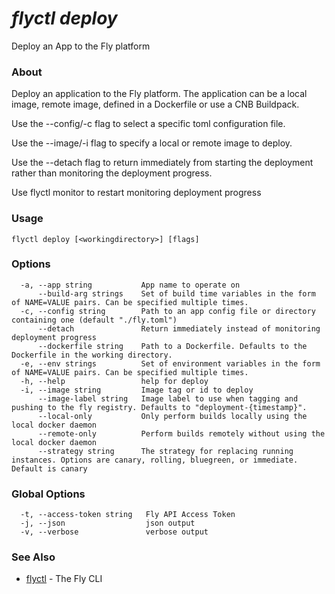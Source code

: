 # _flyctl deploy_

Deploy an App to the Fly platform

### About

Deploy an application to the Fly platform. The application can be a local 
image, remote image, defined in a Dockerfile or use a CNB Buildpack.

Use the --config/-c flag to select a specific toml configuration file.

Use the --image/-i flag to specify a local or remote image to deploy.

Use the --detach flag to return immediately from starting the deployment rather
than monitoring the deployment progress.

Use flyctl monitor to restart monitoring deployment progress

### Usage
```
flyctl deploy [<workingdirectory>] [flags]
```

### Options

```
  -a, --app string           App name to operate on
      --build-arg strings    Set of build time variables in the form of NAME=VALUE pairs. Can be specified multiple times.
  -c, --config string        Path to an app config file or directory containing one (default "./fly.toml")
      --detach               Return immediately instead of monitoring deployment progress
      --dockerfile string    Path to a Dockerfile. Defaults to the Dockerfile in the working directory.
  -e, --env strings          Set of environment variables in the form of NAME=VALUE pairs. Can be specified multiple times.
  -h, --help                 help for deploy
  -i, --image string         Image tag or id to deploy
      --image-label string   Image label to use when tagging and pushing to the fly registry. Defaults to "deployment-{timestamp}".
      --local-only           Only perform builds locally using the local docker daemon
      --remote-only          Perform builds remotely without using the local docker daemon
      --strategy string      The strategy for replacing running instances. Options are canary, rolling, bluegreen, or immediate. Default is canary
```

### Global Options

```
  -t, --access-token string   Fly API Access Token
  -j, --json                  json output
  -v, --verbose               verbose output
```

### See Also

* [flyctl](/docs/flyctl/help/)	 - The Fly CLI


